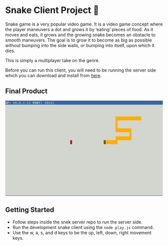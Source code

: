 # Snake Client Project :snake:

Snake game is a very popular video game. It is a video game concept where the player maneuvers a dot and grows it by ‘eating’ pieces of food. As it moves and eats, it grows and the growing snake becomes an obstacle to smooth maneuvers. The goal is to grow it to become as big as possible without bumping into the side walls, or bumping into itself, upon which it dies.

This is simply a multiplayer take on the genre.

Before you can run this client, you will need to be running the server side which you can download and install from [here](https://github.com/lighthouse-labs/snek-multiplayer).

## Final Product

![snake moving](images/snake-moving.png)


## Getting Started

- Follow steps inside the snek server repo to run the server side.
- Run the development snake client using the `node play.js` command.
- Use the w, a, s, and d keys to be the up, left, down, right movement keys.
